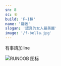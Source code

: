 ```yaml
---
sn: 8
sc: ⑧
build: 'F~I棟'
name: '羅敏'
slogan: '認真的女人最美麗'
image: '/f-bella.jpg'
---
```

有事請加line

![RUNOOB 图标](/bella-qrcode.jpg)